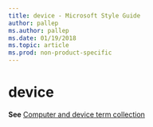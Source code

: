 ```yaml
---
title: device - Microsoft Style Guide
author: pallep
ms.author: pallep
ms.date: 01/19/2018
ms.topic: article
ms.prod: non-product-specific
---
```


# device

**See** [Computer and device term collection](~/a-z-word-list-term-collections/term-collections/computer-device-terms.md)
